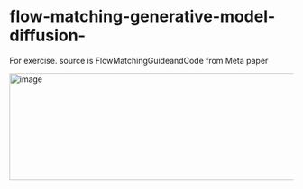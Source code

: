 # flow-matching-generative-model-diffusion-
For exercise. source is FlowMatchingGuideandCode from Meta paper


<img width="1576" height="190" alt="image" src="https://github.com/user-attachments/assets/66837220-8111-4af7-a4f3-f82b4fa8e231" />


